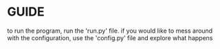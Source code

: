 # GUIDE

to run the program, run the 'run.py' file.
if you would like to mess around with the configuration, use the 'config.py' file and explore what happens

